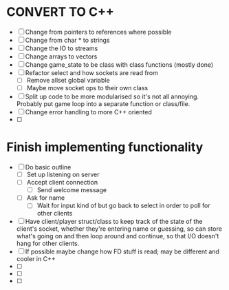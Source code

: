 # CONVERT TO C++

- [ ] Change from pointers to references where possible
- [ ] Change from char * to strings
- [ ] Change the IO to streams
- [ ] Change arrays to vectors
- [ ] Change game_state to be class with class functions (mostly done)
- [ ] Refactor select and how sockets are read from
    - [ ] Remove allset global variable
    - [ ] Maybe move socket ops to their own class
- [ ] Split up code to be more modularised so it's not all annoying. Probably put game loop into a separate function or class/file.
- [ ] Change error handling to more C++ oriented
- [ ] 

# Finish implementing functionality

- [ ] Do basic outline
    - [ ] Set up listening on server
    - [ ] Accept client connection
        - [ ] Send welcome message
    - [ ] Ask for name
        - [ ] Wait for input kind of but go back to select in order to poll for other clients
- [ ] Have client/player struct/class to keep track of the state of the client's socket, whether they're entering name or guessing, so can store what's going on and then loop around and continue, so that I/O doesn't hang for other clients.
- [ ] If possible maybe change how FD stuff is read; may be different and cooler in C++
- [ ] 
- [ ]
- [ ] 